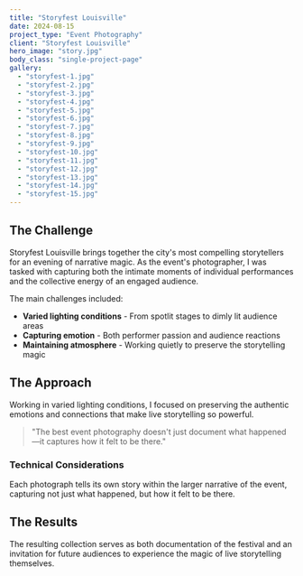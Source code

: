 ```yaml
---
title: "Storyfest Louisville"
date: 2024-08-15
project_type: "Event Photography"
client: "Storyfest Louisville"
hero_image: "story.jpg"
body_class: "single-project-page"
gallery:
  - "storyfest-1.jpg"
  - "storyfest-2.jpg"
  - "storyfest-3.jpg"
  - "storyfest-4.jpg"
  - "storyfest-5.jpg"
  - "storyfest-6.jpg"
  - "storyfest-7.jpg"
  - "storyfest-8.jpg"
  - "storyfest-9.jpg"
  - "storyfest-10.jpg"
  - "storyfest-11.jpg"
  - "storyfest-12.jpg"
  - "storyfest-13.jpg"
  - "storyfest-14.jpg"
  - "storyfest-15.jpg"
---
```


## The Challenge

Storyfest Louisville brings together the city's most compelling storytellers for an evening of narrative magic. As the event's photographer, I was tasked with capturing both the intimate moments of individual performances and the collective energy of an engaged audience.

The main challenges included:

- **Varied lighting conditions** - From spotlit stages to dimly lit audience areas
- **Capturing emotion** - Both performer passion and audience reactions  
- **Maintaining atmosphere** - Working quietly to preserve the storytelling magic

## The Approach

Working in varied lighting conditions, I focused on preserving the authentic emotions and connections that make live storytelling so powerful.

> "The best event photography doesn't just document what happened—it captures how it felt to be there."

### Technical Considerations

Each photograph tells its own story within the larger narrative of the event, capturing not just what happened, but how it felt to be there.

## The Results

The resulting collection serves as both documentation of the festival and an invitation for future audiences to experience the magic of live storytelling themselves.